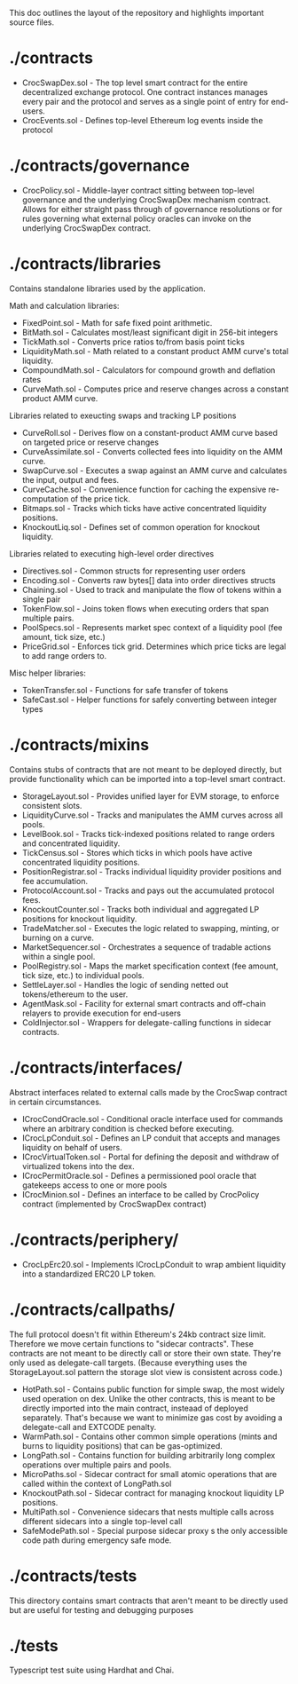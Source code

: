 
This doc outlines the layout of the repository and highlights important source files.

# ./contracts

* CrocSwapDex.sol - The top level smart contract for the entire decentralized exchange protocol. One contract
instances manages every pair and the protocol and serves as a single point of entry for end-users.
* CrocEvents.sol - Defines top-level Ethereum log events inside the protocol

# ./contracts/governance

* CrocPolicy.sol - Middle-layer contract sitting between top-level governance and the underlying CrocSwapDex mechanism
contract. Allows for either straight pass through of governance resolutions or for rules governing what external 
policy oracles can invoke on the underlying CrocSwapDex contract.

# ./contracts/libraries

Contains standalone libraries used by the application. 

Math and calculation libraries:

* FixedPoint.sol - Math for safe fixed point arithmetic.
* BitMath.sol - Calculates most/least significant digit in 256-bit integers
* TickMath.sol - Converts price ratios to/from basis point ticks
* LiquidityMath.sol - Math related to a constant product AMM curve's total liquidity.
* CompoundMath.sol - Calculators for compound growth and deflation rates
* CurveMath.sol - Computes price and reserve changes across a constant product AMM curve.

Libraries related to exeucting swaps and tracking LP positions

* CurveRoll.sol - Derives flow on a constant-product AMM curve based on targeted price or reserve changes
* CurveAssimilate.sol - Converts collected fees into liquidity on the AMM curve. 
* SwapCurve.sol - Executes a swap against an AMM curve and calculates the input, output and fees.
* CurveCache.sol - Convenience function for caching the expensive re-computation of the price tick.
* Bitmaps.sol - Tracks which ticks have active concentrated liquidity positions.
* KnockoutLiq.sol - Defines set of common operation for knockout liquidity.

Libraries related to executing high-level order directives

* Directives.sol - Common structs for representing user orders
* Encoding.sol - Converts raw bytes[] data into order directives structs
* Chaining.sol - Used to track and manipulate the flow of tokens within a single pair
* TokenFlow.sol - Joins token flows when executing orders that span multiple pairs.
* PoolSpecs.sol - Represents market spec context of a liquidity pool (fee amount, tick size, etc.)
* PriceGrid.sol - Enforces tick grid. Determines which price ticks are legal to add range orders to.

Misc helper libraries:

* TokenTransfer.sol - Functions for safe transfer of tokens
* SafeCast.sol - Helper functions for safely converting between integer types

# ./contracts/mixins

Contains stubs of contracts that are not meant to be deployed directly, but provide functionality which
can be imported into a top-level smart contract.

* StorageLayout.sol - Provides unified layer for EVM storage, to enforce consistent slots.
* LiquidityCurve.sol - Tracks and manipulates the AMM curves across all pools.
* LevelBook.sol - Tracks tick-indexed positions related to range orders and concentrated liquidity.
* TickCensus.sol - Stores which ticks in which pools have active concentrated liquidity positions.
* PositionRegistrar.sol - Tracks individual liquidity provider positions and fee accumulation.
* ProtocolAccount.sol - Tracks and pays out the accumulated protocol fees.
* KnockoutCounter.sol - Tracks both individual and aggregated LP positions for knockout liquidity.
* TradeMatcher.sol - Executes the logic related to swapping, minting, or burning on a curve.
* MarketSequencer.sol - Orchestrates a sequence of tradable actions within a single pool.
* PoolRegistry.sol - Maps the market specification context (fee amount, tick size, etc.) to individual pools.
* SettleLayer.sol - Handles the logic of sending netted out tokens/ethereum to the user.
* AgentMask.sol - Facility for external smart contracts and off-chain relayers to provide execution for end-users      
* ColdInjector.sol - Wrappers for delegate-calling functions in sidecar contracts.

# ./contracts/interfaces/

Abstract interfaces related to external calls made by the CrocSwap contract in certain circumstances.

* ICrocCondOracle.sol - Conditional oracle interface used for commands where an arbitrary condition is checked before executing.
* ICrocLpConduit.sol - Defines an LP conduit that accepts and manages liquidity on behalf of users.
* ICrocVirtualToken.sol - Portal for defining the deposit and withdraw of virtualized tokens into the dex.
* ICrocPermitOracle.sol - Defines a permissioned pool oracle that gatekeeps access to one or more pools
* ICrocMinion.sol - Defines an interface to be called by CrocPolicy contract (implemented by CrocSwapDex contract)

# ./contracts/periphery/

* CrocLpErc20.sol - Implements ICrocLpConduit to wrap ambient liquidity into a standardized ERC20 LP token.

# ./contracts/callpaths/

The full protocol doesn't fit within Ethereum's 24kb contract size limit. Therefore we move certain functions
to "sidecar contracts". These contracts are not meant to be directly call or store their own state. They're 
only used as delegate-call targets. (Because everything uses the StorageLayout.sol pattern the storage slot
view is consistent across code.)

* HotPath.sol - Contains public function for simple swap, the most widely used operation on dex. Unlike the other
contracts, this is meant to be directly imported into the main contract, insteaad of deployed separately. That's
because we want to minimize gas cost by avoiding a delegate-call and EXTCODE penalty.
* WarmPath.sol - Contains other common simple operations (mints and burns to liquidity positions) that can be gas-optimized.
* LongPath.sol - Contains function for building arbitrarily long complex operations over multiple pairs and pools.
* MicroPaths.sol - Sidecar contract for small atomic operations that are called within the context of LongPath.sol
* KnockoutPath.sol - Sidecar contract for managing knockout liquidity LP positions.
* MultiPath.sol - Convenience sidecars that nests multiple calls across different sidecars into a single top-level call
* SafeModePath.sol - Special purpose sidecar proxy s the only accessible code path during emergency safe mode.

# ./contracts/tests

This directory contains smart contracts that aren't meant to be directly used but are useful for testing and debugging
purposes

# ./tests

Typescript test suite using Hardhat and Chai.

